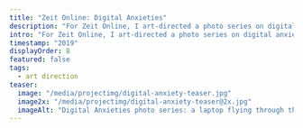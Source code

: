 ```yaml
---
title: "Zeit Online: Digital Anxieties"
description: "For Zeit Online, I art-directed a photo series on digital anxieties. Photography by Ragnar Schmuck"
intro: "For Zeit Online, I art-directed a photo series on digital anxieties. Photography by Ragnar Schmuck"
timestamp: "2019"
displayOrder: 8
featured: false
tags:
  - art direction
teaser:
  image: "/media/projectimg/digital-anxiety-teaser.jpg"
  image2x: "/media/projectimg/digital-anxiety-teaser@2x.jpg"
  imageAlt: "Digital Anxieties photo series: a laptop flying through the sky"
---
```

